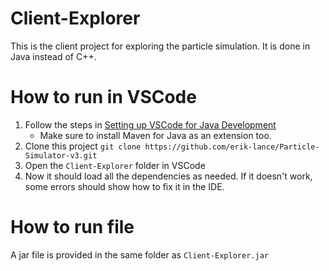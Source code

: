 # Client-Explorer

This is the client project for exploring the particle simulation. It is done in Java instead of C++.

# How to run in VSCode

1. Follow the steps in [Setting up VSCode for Java Development](https://code.visualstudio.com/docs/java/java-tutorial)
   - Make sure to install Maven for Java as an extension too.
2. Clone this project `git clone https://github.com/erik-lance/Particle-Simulator-v3.git`
3. Open the `Client-Explorer` folder in VSCode
4. Now it should load all the dependencies as needed. If it doesn't work, some errors should show how to fix it in the IDE.

# How to run file
A jar  file is provided in the same folder as `Client-Explorer.jar`